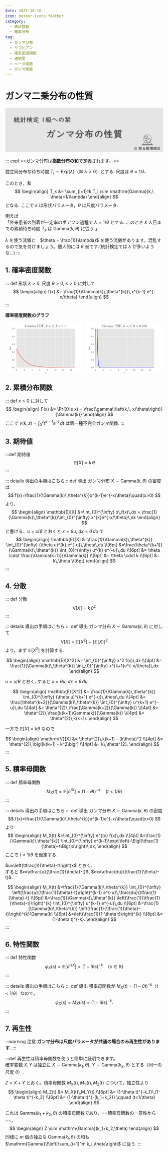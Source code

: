 ```yaml
---
date: 2025-10-10
icon: meteor-icons:feather
category:
  - 統計数理
  - 確率分布
tag:
  - ガンマ分布
  - ヤコビアン
  - 確率密度関数
  - 連続型
  - ベータ関数
  - ガンマ関数
---
```


# ガンマ二乗分布の性質

<div style="display: flex; gap: 10px; justify-content: center;">
  <img src="/assets/images/probability_distribution/gamma/thumbnail.png" style="max-width: 100%; height: auto;">
</div>

::: expl
==ガンマ分布は**指数分布の和**で定義されます。==

独立同分布な待ち時間 $T_i\sim \mathrm{Exp}(\lambda)$（率 $\lambda>0$）とする. 尺度は $\theta=1/\lambda$.

このとき，和
$$
\begin{align}
T_k &= \sum_{i=1}^k T_i \sim \mathrm{Gamma}(k,\ \theta=1/\lambda)
\end{align}
$$
となる. ここで $k$ は形状パラメータ，$\theta$ は尺度パラメータ.

例えば  
「外来患者の到着が一定率のポアソン過程で $\lambda=1/\theta$ とする. このとき $k$ 人目までの累積待ち時間 $T_k$ は $\mathrm{Gamma}(k,\theta)$ に従う.」

$\lambda$ を使う流儀と　$\theta = \frac{1}{\lambda}$ を使う流儀があります。混乱するので気を付けましょう。個人的には $\theta$ 派です.(統計検定では $\lambda$ が多いような...)
:::

## 1. 確率密度関数
::: def
形状 $k>0$, 尺度 $\theta>0$, $x>0$ に対して
$$
\begin{align}
f(x)
&= \frac{1}{\Gamma(k)\,\theta^{k}}\,x^{k-1} e^{-x/\theta}
\end{align}
$$
:::

**確率密度関数のグラフ**

<div style="display: flex; gap: 10px; justify-content: center;">
  <img src="/assets/images/probability_distribution/gamma/pdf1.gif" style="max-width: 48%; height: auto;">
  <img src="/assets/images/probability_distribution/gamma/pdf2.gif" style="max-width: 48%; height: auto;">
</div>


## 2. 累積分布関数
::: def
$x>0$ に対して
$$
\begin{align}
F(x)
&= \Pr(X\le x)
= \frac{\gamma\!\left(k,\, x/\theta\right)}{\Gamma(k)}
\end{align}
$$
ここで $\gamma(k,z)=\int_{0}^{z} t^{k-1}e^{-t}\,dt$ は第一種不完全ガンマ関数.
:::

## 3. 期待値

:::def 期待値
$$
\mathbb{E}[X] = k\,\theta
$$
:::

::: details 導出の手順はこちら
:::def 導出
ガンマ分布 $X\sim\mathrm{Gamma}(k,\theta)$ の密度は
$$
f(x)=\frac{1}{\Gamma(k)\,\theta^{k}}x^{k-1}e^{-x/\theta}\quad(x>0)
$$
より，
$$
\begin{align}
\mathbb{E}[X]
&=\int_{0}^{\infty} x\,f(x)\,dx
= \frac{1}{\Gamma(k)\,\theta^{k}}\int_{0}^{\infty} x^{k}e^{-x/\theta}\,dx
\end{align}
$$
と書ける．$u=x/\theta$ とおくと $x=\theta u,\ dx=\theta\,du$ で
$$
\begin{align}
\mathbb{E}[X]
&=\frac{1}{\Gamma(k)\,\theta^{k}}
\int_{0}^{\infty} (\theta u)^{k} e^{-u}\,\theta\,du \\[6pt]
&=\frac{\theta^{k+1}}{\Gamma(k)\,\theta^{k}}
\int_{0}^{\infty} u^{k} e^{-u}\,du \\[6pt]
&= \theta \cdot \frac{\Gamma(k+1)}{\Gamma(k)} \\[6pt]
&= \theta \cdot k \\[6pt]
&= k\,\theta \\[6pt]
\end{align}
$$
:::

## 4. 分散
::: def 分散
$$
\mathrm{V}[X] = k\,\theta^2
$$
:::

::: details 導出の手順はこちら
::: def 導出
ガンマ分布 $X\sim\mathrm{Gamma}(k,\theta)$ に対して
$$
\mathrm{V}[X] = \mathbb{E}[X^2] - \{\mathbb{E}[X]\}^2
$$
より，まず $\mathbb{E}[X^2]$ を計算する.

$$
\begin{align}
\mathbb{E}[X^2]
&= \int_{0}^{\infty} x^2 f(x)\,dx \\[4pt]
&= \frac{1}{\Gamma(k)\,\theta^{k}}
    \int_{0}^{\infty} x^{k+1}e^{-x/\theta}\,dx
\end{align}
$$

$u=x/\theta$ とおく. すると $x=\theta u,\ dx=\theta\,du$.  

$$
\begin{align}
\mathbb{E}[X^2]
&= \frac{1}{\Gamma(k)\,\theta^{k}}
    \int_{0}^{\infty} (\theta u)^{k+1} e^{-u}\,\theta\,du \\[4pt]
&= \frac{\theta^{k+2}}{\Gamma(k)\,\theta^{k}}
    \int_{0}^{\infty} u^{k+1} e^{-u}\,du \\[4pt]
&= \theta^{2}\,\frac{\Gamma(k+2)}{\Gamma(k)} \\[4pt]
&= \theta^{2}\,\frac{k(k+1)\Gamma(k)}{\Gamma(k)} \\[4pt]
&= \theta^{2}\,k(k+1).
\end{align}
$$

一方で $\mathbb{E}[X]=k\theta$ なので

$$
\begin{align}
\mathrm{V}[X]
&= \theta^{2}\,k(k+1) - (k\theta)^2 \\[4pt]
&= \theta^{2}\,\bigl[k(k+1) - k^2\bigr] \\[4pt]
&= k\,\theta^{2}.
\end{align}
$$
:::

## 5. 積率母関数
::: def 積率母関数
$$
M_X(t)=\mathbb{E}[e^{tX}]=(1-\theta t)^{-k}\quad (t<1/\theta)
$$
:::

::: details 導出の手順はこちら
::: def 導出
ガンマ分布 $X\sim\mathrm{Gamma}(k,\theta)$ の密度
$$
f(x)=\frac{1}{\Gamma(k)\,\theta^{k}}x^{k-1}e^{-x/\theta}\quad(x>0)
$$
より
$$
\begin{align}
M_X(t)
&=\int_{0}^{\infty} e^{tx} f(x)\,dx \\[4pt]
&=\frac{1}{\Gamma(k)\,\theta^{k}}
  \int_{0}^{\infty} x^{k-1}\exp\!\left(-\Bigl(\tfrac{1}{\theta}-t\Bigr)x\right)\,dx,
\end{align}
$$
ここで $t<1/\theta$ を仮定する.

$u=\left(\tfrac{1}{\theta}-t\right)x$ とおく.  
すると $x=\dfrac{u}{\tfrac{1}{\theta}-t}$, $dx=\dfrac{du}{\tfrac{1}{\theta}-t}$.

$$
\begin{align}
M_X(t)
&=\frac{1}{\Gamma(k)\,\theta^{k}}
  \int_{0}^{\infty}
  \left(\frac{u}{\tfrac{1}{\theta}-t}\right)^{k-1}
  e^{-u}\,\frac{du}{\tfrac{1}{\theta}-t} \\[6pt]
&=\frac{1}{\Gamma(k)\,\theta^{k}}
  \left(\frac{1}{\tfrac{1}{\theta}-t}\right)^{k}
  \int_{0}^{\infty} u^{k-1} e^{-u}\,du \\[6pt]
&=\frac{1}{\Gamma(k)\,\theta^{k}}
  \left(\frac{1}{\tfrac{1}{\theta}-t}\right)^{k}\Gamma(k) \\[6pt]
&=\left(\frac{1}{1-\theta t}\right)^{k} \\[6pt]
&=(1-\theta t)^{-k}.
\end{align}
$$
:::


## 6. 特性関数
::: def 特性関数
$$
\varphi_X(s)=\mathbb{E}[e^{isX}]=(1-i\theta s)^{-k}\quad (s\in\mathbb{R})
$$
:::

::: details 導出の手順はこちら
::: def 導出
積率母関数が $M_X(t)=(1-\theta t)^{-k}$（$t<1/\theta$）なので，
$$
\varphi_X(s)=M_X(is)=(1-i\theta s)^{-k}.
$$
:::

## 7. 再生性
:::warning 注意
**ガンマ分布は尺度パラメータが共通の場合のみ再生性があります.**
:::

:::def
再生性は積率母関数を使うと簡単に証明できます。  
確率変数 $X, Y$ は独立に $X\sim \mathrm{Gamma}(k_1,\theta)$, $Y\sim \mathrm{Gamma}(k_2,\theta)$ とする（同一の尺度 $\theta$）.

$Z = X + Y$ とおく。積率母関数 $M_X(t), M_Y(t), M_Z(t)$ について，独立性より
$$
\begin{align}
M_Z(t)
&= M_X(t)\,M_Y(t) \\[6pt]
&= (1-\theta t)^{-k_1}\,(1-\theta t)^{-k_2} \\[6pt]
&= (1-\theta t)^{-(k_1+k_2)} \qquad (t<1/\theta)
\end{align}
$$

これは $\mathrm{Gamma}(k_1+k_2,\theta)$ の積率母関数であり，==積率母関数の一意性から==，
$$
\begin{align}
Z \sim \mathrm{Gamma}(k_1+k_2,\theta)
\end{align}
$$
同様に $m$ 個の独立な $\mathrm{Gamma}(k_i,\theta)$ の和も $\mathrm{Gamma}\!\left(\sum_{i=1}^m k_i,\theta\right)$ に従う.
:::


